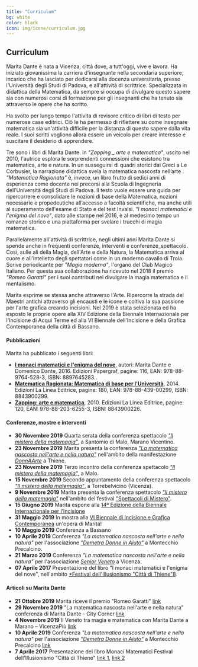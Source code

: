 ```yaml
---
title: "Curriculum"
bg: white
color: black
icon: img/icone/curriculum.jpg
---
```

## Curriculum

Marita Dante è nata a Vicenza, città dove, a tutt'oggi, vive e lavora. Ha iniziato giovanissima la carriera d'insegnante nella secondaria superiore, incarico che ha lasciato per dedicarsi alla docenza universitaria, presso l'Università degli Studi di Padova, e all'attività di scrittrice. Specializzata in didattica della Matematica, da sempre si occupa di divulgare questo sapere sia con numerosi corsi di formazione per gli insegnanti che ha tenuto sia attraverso le opere che ha scritto.

Ha svolto per lungo tempo l'attivita di revisore critico di libri di testo per numerose case editrici. Ciò le ha permesso di riflettere su come insegnare matematica sia un'attività difficile per la distanza di questo sapere dalla vita reale. I suoi scritti vogliono allora essere un veicolo per creare interesse e suscitare il desiderio di apprendere.

Tre sono i libri di Marita Dante. In *"Zapping _ arte e matematica"*, uscito nel 2010, l'autrice esplora le sorprendenti connessioni che esistono tra matematica, arte e natura. In un susseguirsi di quadri storici dai Greci a Le Corbusier, la narrazione didattica svela la matematica nascosta nell’arte . *"Matematica Ragionata"* è, invece, un libro frutto di sedici anni di esperienza come docente nei precorsi alla Scuola di Ingegneria dell’Università degli Studi di Padova. Il testo vuole essere una guida per ripercorrere e consolidare le nozioni di base della Matematica, nozioni necessarie e propedeutiche all’accesso a facoltà scientifiche, ma anche utili al superamento dell'esame di Stato e del test Invalsi. *"I monaci matematici e l'enigma del nove"*, dato alle stampe nel 2016, è al medesimo tempo un romanzo storico e una piattaforma per svelare i trucchi di magia matematica.

Parallelamente all'attività di scrittrice, negli ultimi anni Marita Dante si spende anche in frequenti conferenze, interventi e conferenze_spettacolo. Così, sulle ali della Magia, dell'Arte e della Natura, la Matematica arriva al cuore e all'intelletto degli spettatori come in un moderno cavallo di Troia. Scrive periodicante per *"Magia moderna"*, l'organo del Club Magico Italiano. Per questa sua collaborazione ha ricevuto nel 2018 il premio *"Romeo Garatti"* per i suoi contributi nel divulgare la magia matematica e il mentalismo.

Marita esprime se stessa anche attraverso l'Arte. Ripercorre la strada dei Maestri antichi attraverso gli encausti e le icone e coltiva la sua passione per l'arte grafica creando incisioni. Nel 2019 è stata selezionata ed ha esposto le proprie opere alla XIV Edizione della Biennale Internazionale per l'Incisione di Acqui Terme ed alla VI Biennale dell'Incisione e della Grafica Contemporanea della città di Bassano.

#### Pubblicazioni

Marita ha pubblicato i seguenti libri:

* [**I monaci matematici e l'enigma del nove**](https://www.libreriauniversitaria.it/monaci-matematici-enigma-nove-dante/libro/9788897645283), autori: Marita Dante e Domenico Dante, 2016. Edizioni Papergraf, pagine: 116, EAN: 978-88-9764-528-3, ISBN: 8897645283..
* [**Matematica Ragionata: Matematica di base per l'Università**](https://www.libreriauniversitaria.it/matematica-ragionata-dante-marita-linea/libro/9788843900299), 2014. Edizioni La Linea Editrice, pagine: 180, EAN: 978-88-439-00299, ISBN: 8843900299.
* [**Zapping: arte e matematica**](https://www.libreriauniversitaria.it/zapping-arte-matematica-dante-marita/libro/9788820362553), 2010. Edizioni La Linea Editrice, pagine: 120, EAN: 978-88-203-6255-3, ISBN: 8843900226.


#### Conferenze, mostre e interventi

* **30 Novembre 2019** Quarta serata della conferenza spettacolo [*"Il mistero della matemagia"*](https://www.spettacolidimistero.it/eventi/), a Santomio di Malo, Marano Vicentino.
* **23 Novembre 2019** Marita presenta la conferenza [*"La matematica nascosta nell'arte e nella natura"*](https://thiene.citycorner.it/evento/la-matematica-nascosta-nellarte-nella-natura-conferenza-marita-dante/) nell'ambito della manifestazione [*DonnAArte*](https://www.altovicentinonline.it/attualita-2/donnaarte-a-thiene-un-gioiello-contro-il-tumore-al-seno/) a Thiene.
* **23 Novembre 2019** Terzo incontro della conferenza spettacolo  [*"Il mistero della matemagia"*](https://www.spettacolidimistero.it/eventi/), a Malo.
* **15 Novembre 2019** Secondo appuntamento della conferenza spettacolo  [*"Il mistero della matemagia"*](https://www.spettacolidimistero.it/eventi/), a Torrebelvicino (Vicenza).
* **9 Novembre 2019** Marita presenta la conferenza spettacolo [*"Il mistero della matemagia"*](https://laltravicenza.it/il-veneto-tra-magia-e-matematica-con-marita-dante-a-marano/) nell'ambito del festival ["Spettacoli di Mistero"](https://www.spettacolidimistero.it).
* **15 Giugno 2019** Marita espone alla [14ª Edizione della Biennale Internazionale per l’Incisione](http://www.acquiprint.it/index.php?lang=en)
* **31 Maggio 2019** In mostra alla [VI Biennale di Incisione e Grafica Contemporanea](http://www.museibassano.it/mostra/biennale-2019) un'opera di Marita!
* **10 Maggio 2019** Conferenza a Bassano
* **10 Aprile 2019** Conferenza *"La matematica nascosta nell'arte e nella natura"* per l'associazione [*"Demetra Donne in Aiuto"*](http://www.demetradonne.it/chi-siamo/) a Montecchio Precalcino.
* **21 Marzo 2019** Conferenza  *"La matematica nascosta nell'arte e nella natura"* per l'associazione [*Senior Veneto*](http://www.seniorveneto.org/) a Vicenza.
* **07 Aprile 2017** Presentazione del libro "I monaci matematici e l'enigma del nove", nell'ambito [*Festival dell'Illusionismo "Città di Thiene"8](https://www.facebook.com/festivalmagiathiene/).

#### Articoli su Marita Dante

* **21 Ottobre 2019** Marita riceve il premio "Romeo Garatti" [link](http://www.clubmagicoitaliano.it/magia-modernaa/premio-romeo-garatti)
* **29 Novembre 2019** "La matematica nascosta nell'arte e nella natura" conferenza di Marita Dante - City Corner [link](https://thiene.citycorner.it/evento/la-matematica-nascosta-nellarte-nella-natura-conferenza-marita-dante/)
* **4 Novembre 2019** Il Veneto tra magia e matematica con Marita Dante a Marano – VicenzaPiù [link](https://www.vicenzapiu.com/leggi/il-veneto-tra-magia-e-matematica-con-marita-dante-a-marano/)
* **10 Aprile 2019** Conferenza *"La matematica nascosta nell'arte e nella natura"* per l'associazione [*"Demetra Donne in Aiuto"*](http://www.demetradonne.it/chi-siamo/) a Montecchio Precalcino [link](img/articoli/demetra.jpg)
* **7 Aprile 2017** Presentazione del libro Monaci Matematici Festival dell'Illusionismo "Città di Thiene" [link 1](img/articoli/monaci1.jpg), [link 2](img/articoli/monaci2.jpg)
